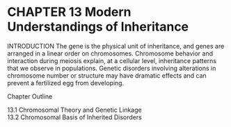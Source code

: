 # CHAPTER 13 Modern Understandings of Inheritance

INTRODUCTION The gene is the physical unit of inheritance, and genes are arranged in a linear order on chromosomes. Chromosome behavior and interaction during meiosis explain, at a cellular level, inheritance patterns that we observe in populations. Genetic disorders involving alterations in chromosome number or structure may have dramatic effects and can prevent a fertilized egg from developing.

Chapter Outline

13.1 Chromosomal Theory and Genetic Linkage   
13.2 Chromosomal Basis of Inherited Disorders